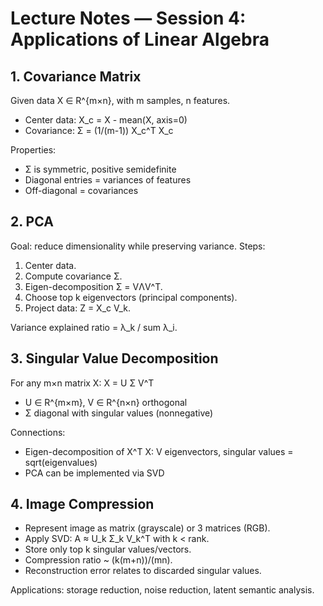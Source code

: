 <!-- Math rendered using GitHub Markdown: use ![](https://render.githubusercontent.com/render/math?math=...) and 

![](https://render.githubusercontent.com/render/math?math=...)

 -->


# Lecture Notes — Session 4: Applications of Linear Algebra

## 1. Covariance Matrix
Given data X ∈ R^{m×n}, with m samples, n features.
- Center data: X_c = X - mean(X, axis=0)
- Covariance: Σ = (1/(m-1)) X_c^T X_c

Properties:
- Σ is symmetric, positive semidefinite
- Diagonal entries = variances of features
- Off-diagonal = covariances

## 2. PCA
Goal: reduce dimensionality while preserving variance.
Steps:
1. Center data.
2. Compute covariance Σ.
3. Eigen-decomposition Σ = VΛV^T.
4. Choose top k eigenvectors (principal components).
5. Project data: Z = X_c V_k.

Variance explained ratio = λ_k / sum λ_i.

## 3. Singular Value Decomposition
For any m×n matrix X:
X = U Σ V^T
- U ∈ R^{m×m}, V ∈ R^{n×n} orthogonal
- Σ diagonal with singular values (nonnegative)

Connections:
- Eigen-decomposition of X^T X: V eigenvectors, singular values = sqrt(eigenvalues)
- PCA can be implemented via SVD

## 4. Image Compression
- Represent image as matrix (grayscale) or 3 matrices (RGB).
- Apply SVD: A ≈ U_k Σ_k V_k^T with k < rank.
- Store only top k singular values/vectors.
- Compression ratio ~ (k(m+n))/(mn).
- Reconstruction error relates to discarded singular values.

Applications: storage reduction, noise reduction, latent semantic analysis.